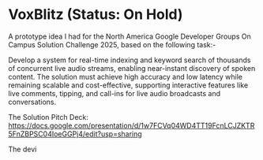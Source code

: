 # VoxBlitz (Status: On Hold)

A prototype idea I had for the North America Google Developer Groups On Campus Solution Challenge 2025, based on the following task:-

Develop a system for real-time indexing and keyword search of thousands of concurrent live audio streams, enabling near-instant discovery of spoken content. The solution must achieve high accuracy and low latency while remaining scalable and cost-effective, supporting interactive features like live comments, tipping, and call-ins for live audio broadcasts and conversations.


The Solution Pitch Deck: https://docs.google.com/presentation/d/1w7FCVq04WD4TT19FcnLCJZKTR5FnZBPSC04IoeGGPj4/edit?usp=sharing

The devi
